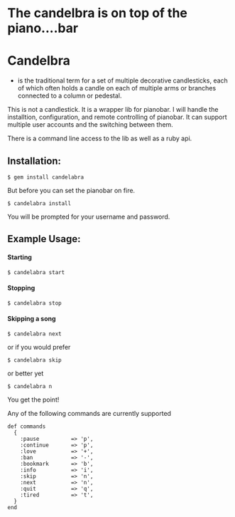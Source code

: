 The candelbra is on top of the piano....bar
===========================================

# Candelbra
-  is the  traditional  term  for a  set  of multiple  decorative
candlesticks,  each of  which often  holds  a candle  on each  of
multiple arms or branches connected to a column or pedestal.

This is  not a  candlestick. It  is a  wrapper lib  for pianobar.
I  will   handle  the  installtion,  configuration,   and  remote
controlling of  pianobar. It  can support multiple  user accounts
and the switching between them.

There is a command line access to the lib as well as a ruby api.

## Installation: ##

    $ gem install candelabra

But before you can set the pianobar on fire.

    $ candelabra install

You will be prompted for your username and password.

## Example Usage: ##

#### Starting

    $ candelabra start

#### Stopping

    $ candelabra stop

#### Skipping a song

    $ candelabra next

or if you would prefer

    $ candelabra skip

or better yet

    $ candelabra n

You get the point!

Any of the following commands are currently supported

    def commands
      {
        :pause          => 'p',
        :continue       => 'p',
        :love           => '+',
        :ban            => '-',
        :bookmark       => 'b',
        :info           => 'i',
        :skip           => 'n',
        :next           => 'n',
        :quit           => 'q',
        :tired          => 't',
      }
    end


